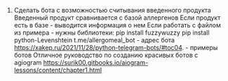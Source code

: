 1. Сделать бота с возможностью считывания введенного продукта
Введенный продукт сравнивается с базой аллергенов
Если продукт есть в базе - выводится информация о нем
Если работать с файлом из примера - нужны библиотеки:
pip install fuzzywuzzy
pip install python-Levenshtein
t.me/allergomeal_bot - адрес бота
https://xakep.ru/2021/11/28/python-telegram-bots/#toc04. - примеры ботов
Отличное руководство по созданию красивых ботов с agiogram https://surik00.gitbooks.io/aiogram-lessons/content/chapter1.html

